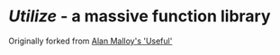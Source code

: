 *Utilize* - a massive function library
======================================

Originally forked from [Alan Malloy's 'Useful'](https://github.com/flatland/utilize)
